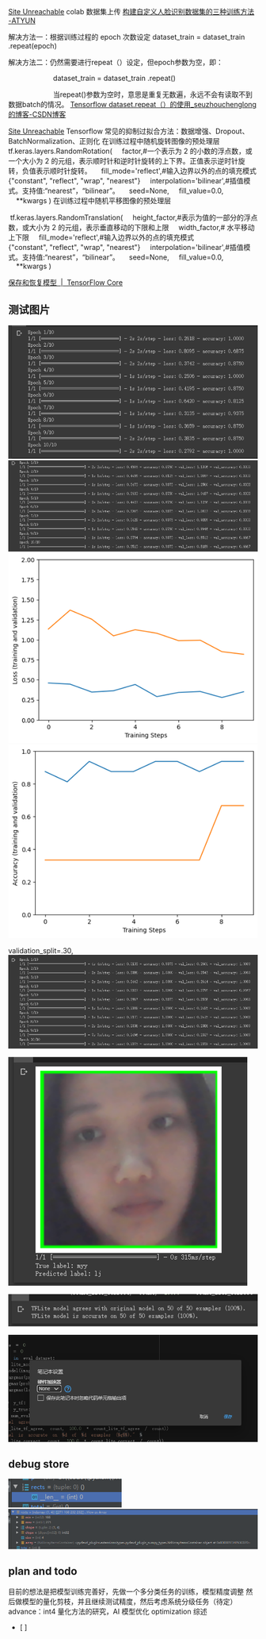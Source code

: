 [Site Unreachable](https://blog.csdn.net/icebearand77/article/details/123094530) colab 数据集上传
[构建自定义人脸识别数据集的三种训练方法 -ATYUN](http://www.atyun.com/22853.html)

解决方法一：根据训练过程的 epoch 次数设定 dataset_train = dataset_train .repeat(epoch)

解决方法二：仍然需要进行repeat（）设定，但epoch参数为空，即：

                       dataset_train = dataset_train .repeat()

                       当repeat()参数为空时，意思是重复无数遍，永远不会有读取不到数据batch的情况。
[Tensorflow dataset.repeat（）的使用_seuzhouchenglong的博客-CSDN博客](https://blog.csdn.net/seuzhouchenglong/article/details/104047784)

[Site Unreachable](https://blog.csdn.net/m0_57190374/article/details/127373965)  Tensorflow 常见的抑制过拟合方法：数据增强、Dropout、BatchNormalization、正则化
在训练过程中随机旋转图像的预处理层
tf.keras.layers.RandomRotation(
    factor,#一个表示为 2 的小数的浮点数，或一个大小为 2 的元组，表示顺时针和逆时针旋转的上下界。正值表示逆时针旋转，负值表示顺时针旋转。
    fill_mode='reflect',#输入边界以外的点的填充模式{"constant", "reflect", "wrap", "nearest"}
    interpolation='bilinear',#插值模式。支持值:“nearest”，“bilinear”。
    seed=None,
    fill_value=0.0,
    **kwargs
)
在训练过程中随机平移图像的预处理层

 tf.keras.layers.RandomTranslation(
    height_factor,#表示为值的一部分的浮点数，或大小为 2 的元组，表示垂直移动的下限和上限
    width_factor,# 水平移动上下限
    fill_mode='reflect',#输入边界以外的点的填充模式{"constant", "reflect", "wrap", "nearest"}
    interpolation='bilinear',#插值模式。支持值:“nearest”，“bilinear”。
    seed=None,
    fill_value=0.0,
    **kwargs
)

[保存和恢复模型  |  TensorFlow Core](https://tensorflow.google.cn/tutorials/keras/save_and_load?hl=zh-cn#checkpoint_%E5%9B%9E%E8%B0%83%E7%94%A8%E6%B3%95)

## 测试图片
![](https://raw.githubusercontent.com/acdefg/cdn/main/obsidian/20230407213637.png)
![](https://raw.githubusercontent.com/acdefg/cdn/main/obsidian/20230407214526.png)
![](https://raw.githubusercontent.com/acdefg/cdn/main/obsidian/20230407214540.png)
![](https://raw.githubusercontent.com/acdefg/cdn/main/obsidian/20230407214548.png)

validation_split=.30, 
![](https://raw.githubusercontent.com/acdefg/cdn/main/obsidian/20230408205827.png)

![300](https://raw.githubusercontent.com/acdefg/cdn/main/obsidian/f9553b49d58cde32e791b5849b84be0.png)

![](https://raw.githubusercontent.com/acdefg/cdn/main/obsidian/20230408210606.png)

![](https://raw.githubusercontent.com/acdefg/cdn/main/obsidian/20230408213033.png)

## debug store
![](https://raw.githubusercontent.com/acdefg/cdn/main/obsidian/20230407231422.png)
![](https://raw.githubusercontent.com/acdefg/cdn/main/obsidian/20230407231601.png)

## plan and todo
目前的想法是把模型训练完善好，先做一个多分类任务的训练，模型精度调整
然后做模型的量化剪枝，并且继续测试精度，然后考虑系统分级任务（待定）
advance：int4 量化方法的研究，AI 模型优化 optimization 综述
- [ ]   

